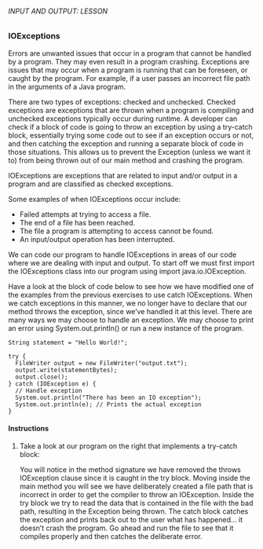 ###### INPUT AND OUTPUT: LESSON

### IOExceptions

Errors are unwanted issues that occur in a program that cannot be handled by a program. They may even result in a program crashing. Exceptions are issues that may occur when a program is running that can be foreseen, or caught by the program. For example, if a user passes an incorrect file path in the arguments of a Java program.

There are two types of exceptions: checked and unchecked. Checked exceptions are exceptions that are thrown when a program is compiling and unchecked exceptions typically occur during runtime. A developer can check if a block of code is going to throw an exception by using a try-catch block, essentially trying some code out to see if an exception occurs or not, and then catching the exception and running a separate block of code in those situations. This allows us to prevent the Exception (unless we want it to) from being thrown out of our main method and crashing the program.

IOExceptions are exceptions that are related to input and/or output in a program and are classified as checked exceptions.

Some examples of when IOExceptions occur include:

- Failed attempts at trying to access a file.
- The end of a file has been reached.
- The file a program is attempting to access cannot be found.
- An input/output operation has been interrupted.

We can code our program to handle IOExceptions in areas of our code where we are dealing with input and output. To start off we must first import the IOExceptions class into our program using import java.io.IOException.

Have a look at the block of code below to see how we have modified one of the examples from the previous exercises to use catch IOExceptions. When we catch exceptions in this manner, we no longer have to declare that our method throws the exception, since we’ve handled it at this level. There are many ways we may choose to handle an exception. We may choose to print an error using System.out.println() or run a new instance of the program.
```
String statement = "Hello World!";
 
try {
  FileWriter output = new FileWriter("output.txt");
  output.write(statementBytes);
  output.close();
} catch (IOException e) {
  // Handle exception
  System.out.println("There has been an IO exception");
  System.out.println(e); // Prints the actual exception
}
```

#### Instructions

1. Take a look at our program on the right that implements a try-catch block:

    You will notice in the method signature we have removed the throws IOException clause since it is caught in the try block.
    Moving inside the main method you will see we have deliberately created a file path that is incorrect in order to get the compiler to throw an IOException.
    Inside the try block we try to read the data that is contained in the file with the bad path, resulting in the Exception being thrown.
    The catch block catches the exception and prints back out to the user what has happened… it doesn’t crash the program.
    Go ahead and run the file to see that it compiles properly and then catches the deliberate error.